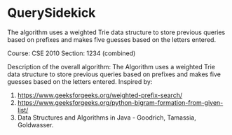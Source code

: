 # QuerySidekick
The algorithm uses a weighted Trie data structure to store previous queries based on prefixes and makes five guesses based on the letters entered.

Course: CSE 2010
Section: 1234 (combined)

Description of the overall algorithm: The Algorithm uses a weighted Trie data structure to store previous queries based on prefixes
and makes five guesses based on the letters entered.
Inspired by: 
1. https://www.geeksforgeeks.org/weighted-prefix-search/
2. https://www.geeksforgeeks.org/python-bigram-formation-from-given-list/
3. Data Structures and Algorithms in Java - Goodrich, Tamassia, Goldwasser.
